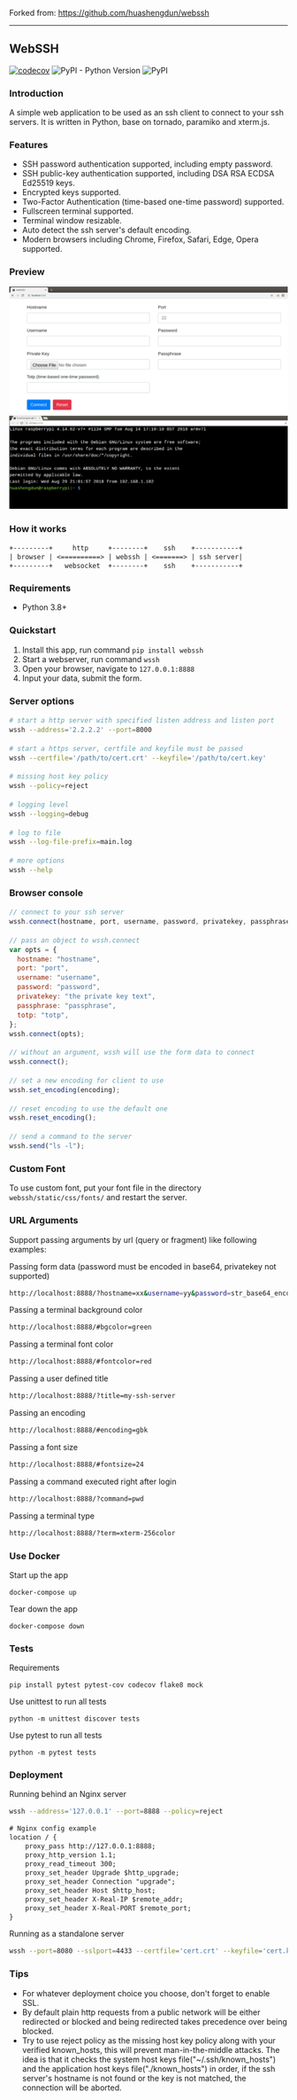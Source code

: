 Forked from: https://github.com/huashengdun/webssh

---

## WebSSH

[![codecov](https://raw.githubusercontent.com/huashengdun/webssh/coverage-badge/coverage.svg)](https://raw.githubusercontent.com/huashengdun/webssh/coverage-badge/coverage.svg)
![PyPI - Python Version](https://img.shields.io/pypi/pyversions/webssh.svg)
![PyPI](https://img.shields.io/pypi/v/webssh.svg)

### Introduction

A simple web application to be used as an ssh client to connect to your ssh servers. It is written in Python, base on tornado, paramiko and xterm.js.

### Features

- SSH password authentication supported, including empty password.
- SSH public-key authentication supported, including DSA RSA ECDSA Ed25519 keys.
- Encrypted keys supported.
- Two-Factor Authentication (time-based one-time password) supported.
- Fullscreen terminal supported.
- Terminal window resizable.
- Auto detect the ssh server's default encoding.
- Modern browsers including Chrome, Firefox, Safari, Edge, Opera supported.

### Preview

![Login](preview/login.png)
![Terminal](preview/terminal.png)

### How it works

```
+---------+     http     +--------+    ssh    +-----------+
| browser | <==========> | webssh | <=======> | ssh server|
+---------+   websocket  +--------+    ssh    +-----------+
```

### Requirements

- Python 3.8+

### Quickstart

1. Install this app, run command `pip install webssh`
2. Start a webserver, run command `wssh`
3. Open your browser, navigate to `127.0.0.1:8888`
4. Input your data, submit the form.

### Server options

```bash
# start a http server with specified listen address and listen port
wssh --address='2.2.2.2' --port=8000

# start a https server, certfile and keyfile must be passed
wssh --certfile='/path/to/cert.crt' --keyfile='/path/to/cert.key'

# missing host key policy
wssh --policy=reject

# logging level
wssh --logging=debug

# log to file
wssh --log-file-prefix=main.log

# more options
wssh --help
```

### Browser console

```javascript
// connect to your ssh server
wssh.connect(hostname, port, username, password, privatekey, passphrase, totp);

// pass an object to wssh.connect
var opts = {
  hostname: "hostname",
  port: "port",
  username: "username",
  password: "password",
  privatekey: "the private key text",
  passphrase: "passphrase",
  totp: "totp",
};
wssh.connect(opts);

// without an argument, wssh will use the form data to connect
wssh.connect();

// set a new encoding for client to use
wssh.set_encoding(encoding);

// reset encoding to use the default one
wssh.reset_encoding();

// send a command to the server
wssh.send("ls -l");
```

### Custom Font

To use custom font, put your font file in the directory `webssh/static/css/fonts/` and restart the server.

### URL Arguments

Support passing arguments by url (query or fragment) like following examples:

Passing form data (password must be encoded in base64, privatekey not supported)

```bash
http://localhost:8888/?hostname=xx&username=yy&password=str_base64_encoded
```

Passing a terminal background color

```bash
http://localhost:8888/#bgcolor=green
```

Passing a terminal font color

```bash
http://localhost:8888/#fontcolor=red
```

Passing a user defined title

```bash
http://localhost:8888/?title=my-ssh-server
```

Passing an encoding

```bash
http://localhost:8888/#encoding=gbk
```

Passing a font size

```bash
http://localhost:8888/#fontsize=24
```

Passing a command executed right after login

```bash
http://localhost:8888/?command=pwd
```

Passing a terminal type

```bash
http://localhost:8888/?term=xterm-256color
```

### Use Docker

Start up the app

```
docker-compose up
```

Tear down the app

```
docker-compose down
```

### Tests

Requirements

```
pip install pytest pytest-cov codecov flake8 mock
```

Use unittest to run all tests

```
python -m unittest discover tests
```

Use pytest to run all tests

```
python -m pytest tests
```

### Deployment

Running behind an Nginx server

```bash
wssh --address='127.0.0.1' --port=8888 --policy=reject
```

```nginx
# Nginx config example
location / {
    proxy_pass http://127.0.0.1:8888;
    proxy_http_version 1.1;
    proxy_read_timeout 300;
    proxy_set_header Upgrade $http_upgrade;
    proxy_set_header Connection "upgrade";
    proxy_set_header Host $http_host;
    proxy_set_header X-Real-IP $remote_addr;
    proxy_set_header X-Real-PORT $remote_port;
}
```

Running as a standalone server

```bash
wssh --port=8080 --sslport=4433 --certfile='cert.crt' --keyfile='cert.key' --xheaders=False --policy=reject
```

### Tips

- For whatever deployment choice you choose, don't forget to enable SSL.
- By default plain http requests from a public network will be either redirected or blocked and being redirected takes precedence over being blocked.
- Try to use reject policy as the missing host key policy along with your verified known_hosts, this will prevent man-in-the-middle attacks. The idea is that it checks the system host keys file("~/.ssh/known_hosts") and the application host keys file("./known_hosts") in order, if the ssh server's hostname is not found or the key is not matched, the connection will be aborted.
